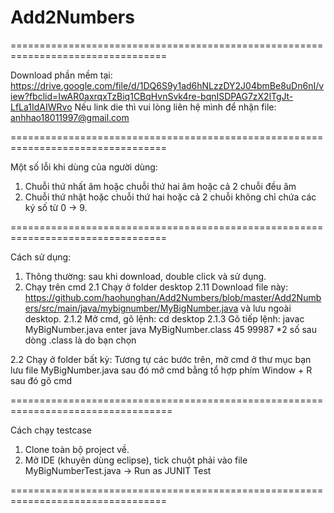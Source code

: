 # Add2Numbers

=================================================================================

Download phần mềm tại: https://drive.google.com/file/d/1DQ6S9y1ad6hNLzzDY2J04bmBe8uDn6nI/view?fbclid=IwAR0axrqxTzBiq1CBqHvnSvk4re-bqnISDPAG7zX2lTgJt-LfLa1IdAIWRvo 
Nếu link die thì vui lòng liên hệ mình để nhận file: anhhao18011997@gmail.com

=================================================================================

Một số lỗi khi dùng của người dùng:

1. Chuỗi thứ nhất âm hoặc chuỗi thứ hai âm hoặc cả 2 chuỗi đều âm
2. Chuỗi thứ nhật hoặc chuỗi thứ hai hoặc cả 2 chuỗi không chỉ chứa các ký số từ 0 -> 9.

=================================================================================

Cách sử dụng: 
1. Thông thường: sau khi download, double click và sử dụng.
2. Chạy trên cmd
  2.1 Chạy ở folder desktop
    2.11 Download file này: https://github.com/haohunghan/Add2Numbers/blob/master/Add2Numbers/src/main/java/mybignumber/MyBigNumber.java và lưu ngoài desktop.
    2.1.2 Mở cmd, gõ lệnh: cd desktop
    2.1.3 Gõ tiếp lệnh: javac MyBigNumber.java   enter
                      java MyBigNumber.class 45 99987
                      *2 số sau dòng .class là do bạn chọn

 2.2 Chạy ở folder bất kỳ:
    Tương tự các bước trên, mở cmd ở thư mục bạn lưu file MyBigNumber.java sau đó mở cmd bằng tổ hợp phím Window + R sau đó gõ cmd 
                    
==================================================================================
   
Cách chạy testcase
  1. Clone toàn bộ project về.
  2. Mở IDE (khuyên dùng eclipse), tick chuột phải vào file MyBigNumberTest.java -> Run as JUNIT Test
   
=================================================================================
   
   
   
   
   
   
   
   
   
   
                    
                    
